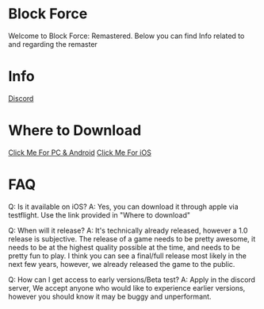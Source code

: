 # Block Force

Welcome to Block Force: Remastered. Below you can find Info related to and regarding the remaster

# Info
[Discord](https://discord.gg/fZN7rAwA)

# Where to Download
[Click Me For PC & Android](https://github.com/generic-glitch/BlockForceLauncher/releases)
[Click Me For iOS](https://testflight.apple.com/join/WV4QcUi7)

# FAQ
Q: Is it available on iOS?
A: Yes, you can download it through apple via testflight. Use the link provided in "Where to download"

Q: When will it release?
A: It's technically already released, however a 1.0 release is subjective. The release of a game needs to be pretty awesome, it needs to be at the highest quality possible at the time, and needs to be pretty fun to play. I think you can see a final/full release most likely in the next few years, however, we already released the game to the public.

Q: How can I get access to early versions/Beta test?
A: Apply in the discord server, We accept anyone who would like to experience earlier versions, however you should know it may be buggy and unperformant.
